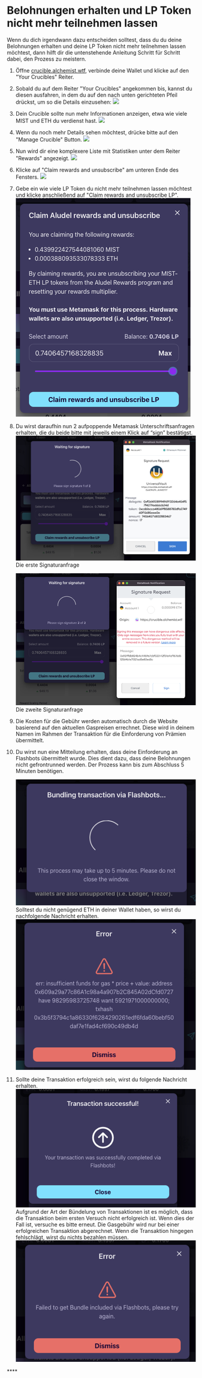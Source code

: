 # Belohnungen erhalten und LP Token nicht mehr teilnehmen lassen

Wenn du dich irgendwann dazu entscheiden solltest, dass du du deine Belohnungen erhalten und deine LP Token nicht mehr teilnehmen lassen möchtest, dann hilft dir die untenstehende Anleitung Schritt für Schritt dabei, den Prozess zu meistern.

1. Öffne [crucible.alchemist.wtf](https://crucible.alchemist.wtf/), verbinde deine Wallet und klicke auf den "Your Crucibles" Reiter.
2. Sobald du auf dem Reiter "Your Crucibles" angekommen bis, kannst du diesen ausfahren, in dem du auf den nach unten gerichteten Pfeil drückst, um so die Details einzusehen: ![](../../.gitbook/assets/screenshot-2021-05-07-at-12.50.58.png) 
3. Dein Crucible sollte nun mehr Informationen anzeigen, etwa wie viele MIST und ETH du verdienst hast. ![](../../.gitbook/assets/screenshot-2021-05-07-at-12.50.42.png)  
4. Wenn du noch mehr Details sehen möchtest, drücke bitte auf den "Manage Crucible" Button. ![](../../.gitbook/assets/screenshot-2021-05-07-at-12.51.04.png)  
5. Nun wird dir eine komplexere Liste mit Statistiken unter dem Reiter "Rewards" angezeigt.  ![](../../.gitbook/assets/screenshot-2021-05-07-at-12.51.22.png)  
6. Klicke auf "Claim rewards and unsubscribe" am unteren Ende des Fensters. ![](../../.gitbook/assets/screenshot-2021-05-07-at-13.05.52.png)  
7. Gebe ein wie viele LP Token du nicht mehr teilnehmen lassen möchtest und klicke anschließend auf "Claim rewards and unsubscribe LP". ![](../../.gitbook/assets/1%20%282%29%20%282%29.png)  
8. Du wirst daraufhin nun 2 aufpoppende Metamask Unterschriftsanfragen erhalten, die du beide bitte mit jeweils einem Klick auf “sign” bestätigst.  
   ![](../../.gitbook/assets/2%20%282%29%20%281%29.png)   
   Die erste Signaturanfrage

  
   ![](../../.gitbook/assets/3%20%281%29%20%285%29%20%283%29.png)  
    Die zweite Signaturanfrage

9. Die Kosten für die Gebühr werden automatisch durch die Website basierend auf den aktuellen Gaspreisen errechnet. Diese wird in deinem Namen im Rahmen der Transaktion für die Einforderung von Prämien übermittelt.

10. Du wirst nun eine Mitteilung erhalten, dass deine Einforderung an Flashbots übermittelt wurde. Dies dient dazu, dass deine Belohnungen nicht gefrontrunned werden. Der Prozess kann bis zum Abschluss 5 Minuten benötigen.

    ![](../../.gitbook/assets/4%20%281%29%20%281%29.png)  
    Solltest du nicht genügend ETH in deiner Wallet haben, so wirst du nachfolgende Nachricht erhalten.  
    ![](../../.gitbook/assets/edlin%20%281%29.png)

11. Sollte deine Transaktion erfolgreich sein, wirst du folgende Nachricht erhalten. ![](../../.gitbook/assets/6%20%281%29%20%281%29.png) Aufgrund der Art der Bündelung von Transaktionen ist es möglich, dass die Transaktion beim ersten Versuch nicht erfolgreich ist. Wenn dies der Fall ist, versuche es bitte erneut. Die Gasgebühr wird nur bei einer erfolgreichen Transaktion abgerechnet. Wenn die Transaktion hingegen fehlschlägt, wirst du nichts bezahlen müssen. ![](../../.gitbook/assets/7%20%281%29.png)



\*\*\*\*


